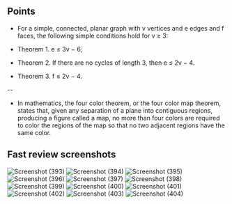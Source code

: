 ## Points
- For a simple, connected, planar graph with v vertices and e edges and f faces, the following simple conditions hold for v ≥ 3:

- Theorem 1. e ≤ 3v − 6;
- Theorem 2. If there are no cycles of length 3, then e ≤ 2v − 4.
- Theorem 3. f ≤ 2v − 4. 

-- 
- In mathematics, the four color theorem, or the four color map theorem, states that, given any separation of a plane into contiguous regions, producing a figure called a map, no more than four colors are required to color the regions of the map so that no two adjacent regions have the same color.
## Fast review screenshots

![Screenshot (393)](https://user-images.githubusercontent.com/43994542/107756947-ef9d4100-6d4a-11eb-922d-ffd72f16614b.png)
![Screenshot (394)](https://user-images.githubusercontent.com/43994542/107756953-f1670480-6d4a-11eb-93a2-8efe0a2a901f.png)
![Screenshot (395)](https://user-images.githubusercontent.com/43994542/107756955-f1ff9b00-6d4a-11eb-95cd-ad152309538d.png)
![Screenshot (396)](https://user-images.githubusercontent.com/43994542/107756957-f2983180-6d4a-11eb-991a-491774919225.png)
![Screenshot (397)](https://user-images.githubusercontent.com/43994542/107756961-f330c800-6d4a-11eb-9665-00c4b5ccbab4.png)
![Screenshot (398)](https://user-images.githubusercontent.com/43994542/107756962-f3c95e80-6d4a-11eb-9d14-5df568989b0f.png)
![Screenshot (399)](https://user-images.githubusercontent.com/43994542/107756963-f461f500-6d4a-11eb-8793-09bbdf32ae02.png)
![Screenshot (400)](https://user-images.githubusercontent.com/43994542/107756965-f4fa8b80-6d4a-11eb-83ee-ce3367ec1c34.png)
![Screenshot (401)](https://user-images.githubusercontent.com/43994542/107756967-f5932200-6d4a-11eb-9f8f-7a74f6c09a72.png)
![Screenshot (402)](https://user-images.githubusercontent.com/43994542/107756972-f5932200-6d4a-11eb-8d19-6745a853ef4a.png)
![Screenshot (403)](https://user-images.githubusercontent.com/43994542/107756980-f6c44f00-6d4a-11eb-976b-03118f2e4069.png)
![Screenshot (404)](https://user-images.githubusercontent.com/43994542/107756985-f7f57c00-6d4a-11eb-8d48-ec9c4d86208b.png)
